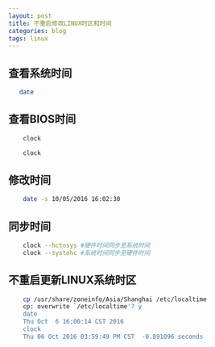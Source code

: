 ```yaml
---
layout: post
title: 不重启修改LINUX时区和时间
categories: blog
tags: linux
---
```


## 查看系统时间
``` bash
   date
```

## 查看BIOS时间
``` bash
    clock
```
``` bash
    clock
```
<!--more-->
## 修改时间
``` bash
    date -s 10/05/2016 16:02:30
```
## 同步时间
``` bash
    clock --hctosys #硬件时间同步至系统时间
    clock --systohc #系统时间同步至硬件时间
```

## 不重启更新LINUX系统时区
``` bash
    cp /usr/share/zoneinfo/Asia/Shanghai /etc/localtime
    cp: overwrite `/etc/localtime'? y
    date
    Thu Oct  6 16:00:14 CST 2016
    clock
    Thu 06 Oct 2016 03:59:49 PM CST  -0.891096 seconds
```
    
